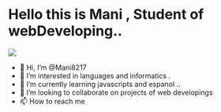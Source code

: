 
# Hello this is Mani , Student of webDeveloping.. 
<img src="https://img2.freepng.es/20180330/fkw/kisspng-computer-software-plex-github-metatrader-4-avatar-5abe81276185f5.7961888215224343433995.jpg">










- 👋 Hi, I’m @Mani8217
- 👀 I’m interested in languages and informatics . 
- 🌱 I’m currently learning javascripts and espanol ..
- 💞️ I’m looking to collaborate on projects of web developings
- 📫 How to reach me 


<!---
Mani8217/Mani8217 is a ✨ special ✨ repository because its `README.md` (this file) appears on your GitHub profile.
You can click the Preview link to take a look at your changes.
--->
